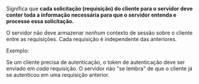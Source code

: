 Significa que **cada solicitação (requisição) do cliente para o servidor deve conter toda a informação necessária para que o servidor entenda e processe essa solicitação.**

O servidor não deve armazenar _nenhum_ contexto de sessão sobre o cliente entre as requisições. Cada requisição é independente das anteriores.

Exemplo: 

Se um cliente precisa de autenticação, o token de autenticação deve ser enviado em _cada_ requisição. O servidor não "se lembra" de que o cliente já se autenticou em uma requisição anterior.